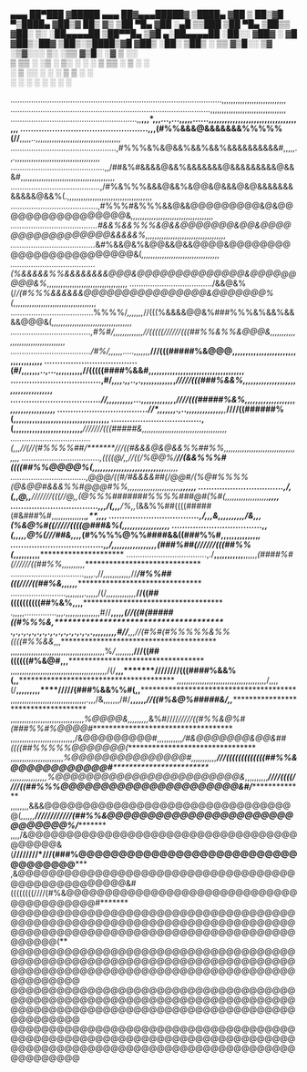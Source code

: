  ▄▄▄       ██▀███  ▓█████ ▄▄▄                ██▓▄▄▄█████▓
▒████▄    ▓██ ▒ ██▒▓█   ▀▒████▄             ▓██▒▓  ██▒ ▓▒
▒██  ▀█▄  ▓██ ░▄█ ▒▒███  ▒██  ▀█▄           ▒██▒▒ ▓██░ ▒░
░██▄▄▄▄██ ▒██▀▀█▄  ▒▓█  ▄░██▄▄▄▄██          ░██░░ ▓██▓ ░ 
 ▓█   ▓██▒░██▓ ▒██▒░▒████▒▓█   ▓██▒         ░██░  ▒██▒ ░ 
 ▒▒   ▓▒█░░ ▒▓ ░▒▓░░░ ▒░ ░▒▒   ▓▒█░         ░▓    ▒ ░░   
  ▒   ▒▒ ░  ░▒ ░ ▒░ ░ ░  ░ ▒   ▒▒ ░          ▒ ░    ░    
  ░   ▒     ░░   ░    ░    ░   ▒             ▒ ░  ░      
      ░  ░   ░        ░  ░     ░  ░          ░           
                                                         


............................................................................................,,,,,,,,,,,,,,,,,,,,,,,,,,,,
.......................................................................................,,,,,,,,,,,,,,,,,,,,,,,,,,,,,,,,,
.......................................................,,**,,,*,,,...,...,,,,,......,,,,,,,,,,,,,,,,,,,,,,,,,,,,,,,,,,,,
................................................,,,(#%%&&&@&&&&&&&%%%%%(//**,,,,,..,,,,,,,,,,,,,,,,,,,,,,,,,,,,,,,,,,,,,
..............................................,#%%%&%&@&&%&&%&&%&&&&&&&&&&#,,,,,.,.,,,,,,,,,,,,,,,,,,,,,,,,,,,,,,,,,,,,,
.........................................,,/##&%#&&&&@&&%&&&&&&&@&&&&&&&&&@&&&#,,,,,,,,,,,,,,,,,,,,,,,,,,,,,,,,,,,,,,,,,
.......................................,/#%&%%%&&&@&&%&@@&@&&&@&@&&&&&&&&&&&&@&&%(.,,,,,,,,,,,,,,,,,,,,,,,,,,,,,,,,,,,,,
......................................,#%%%#&%%%&&@&&@@@@@@@@@&@&@@@@@@@@@@@@@@@@@&*,,,,,,,,,,,,,,,,,,,,,,,,,,,,,,,,,,,,
......................................#&&%&&%%%&@&&@@@@@@@&@@&@@@@@@@@@@@@@@@@@&&&&&%,,,,,,,,,,,,,,,,,,,,,,,,,,,,,,,,,,,
.....................................*&#%&&@&%&@@&&@&&@@@@&@@@@@@@@@@@@@@@@@@@@@@@@&(*,,,,,,,,,,,,,,,,,,,,,,,,,,,,,,,,,,
.....................................(%&&&&&%%&&&&&&&&@@@&@@@@@@@@@@@@@@&@@@@@@@@@&%*,,,,,,,,,,,,,,,,,,,,,,,,,,,,,,,,,,,
..................................../&&@&%(/*/(#%%%&&&&&&@@@@@@@@@@@@@@@@&@@@@@@@%(*,,,,,,,,,,,,,,,,,,,,,,,,,,,,,,,,,,,,
....................................%%%%/*,,,,,,,*//(((%&&&&@@&%###%%%&%&&%&&&&@@@&(*,,,,,,,,,,,,,,,,,,,,,,,,,,,,,,,,,,,
...................................,#%#/,,,,,,,,,,,,,***//(((((//////(((##%%&%%&@@@&*,,,,,,,,,,,,,,,,,,,,,,,,,,,,,,,,,,,
.................................../#%/,,,,,,.....,,,,,,,***********///(((#####%&@@@,,,,,,,,,,,,,,,,,,,,,,,,,,,,,,,,,,,,
...................................(#/,,,,,,,..,...,,,,,,,,,,********//(((((####%&&#,,,,,,,,,,,,,,,,,,,,,,,,,,,,,,,,,,,,
..................................,#/*,,,,.,,..,.,,,,,,,,,,,,*,******/////(((###%&&%,,,,,,,,,,,,,,,,,,,,,,,,,,,,,,,,,,,,
..................................//*,,,,,,,,,,...,,,,,,,,,,,,*,*****////(((#####%&%,,,,,,,,,,,,,,,,,,,,,,,,,,,,,,,,,,,,
..................................//*,,,,,,,.,..,,,,,,,,,,,,,,**,*****////((######%(,,,,,,,,,,,,,,,,,,,,,,,,,,,,,,,,,,,,
..................................,(,,,,,,,,,,,,,,,,,,,,,,,,,,*****///////(((#####&,,,,,,,,,,,,,,,,,,,,,,,,,,,,,,,,,,,,,
...................................(,,,//(//(#%%%%##/**********///((#&&&@&@&&%%##%%,,,,,,,,,,,,,,,,,,,,,,,,,,,,*,*,,,,,,
..................................,((*((@/,,**//((/%@@%/****//(&&%%%#((((##%%@@@@%*(,,,,,,,,,,,,,,,,,,,,,,,,,,,***,,,,,,
.................................*,*@@@**/((#/#&&&&##(/@@#/(%@#%%%%(@&@@#&&&%%#@@@#%%,,,,,,,,,,,,,,,,,,,,,,,******,,,,,,
................................,/,(,,@,,**///////(((/*/@,,*(@%%%#######%%%%###@#(%#(,,,,,,,,,,,,,,,,,,,************,,,,
.................................,**,,/(,,,********/***%*,,*(&&%%##((((#####(#&###%#,,,,,,,,,,,,,,,*****,*******,****,,,
..................................,*/,,,&,,,,**,,,,,,/&*,,,*(%&@%#((/////((((@###&%(,,,,,,,,,,,,,,,******************,,,
..................................,,(*,,,,,@%(///##&***,,,,*(#%%%%@%%####&&((###%%#,,,,,,,,,,,,,,**********************,
...................................,,/*,,,,,,,,,,,,***,,,,,*(###%##(//////(((##%%(*,,,,,,,,,,***************************
...................................,./**,,,,,,,,,,,**,,,,,,*(####%#(//////((##%%,,,,,,,,,,******************************
................................,,,,.,//*,,,,,,,,,,,,*//****/#%%##(((////((##%&*,,,,,,**********************************
........................,,,,,,,,.,,,,,/(/*,,,,,,,,,,,,,***//((##((((((((((##%&%,,,,*************************************
.,,,,,..............,,,.,,,,,,,,,,,,,,,#//**,,,,*****,****(/*/((#(#####((#%%%&*,****************************************
.,.,.,.,.,.,.,.,.,.,.,.,.,.,.,.,,,,,,,,,#//**,,***,*//(#%#(#%%%%%&%%((((#%%&&*,,,***************************************
,,,,,,,,,,,,,,,,,,,,,,,,,,,,,,,,,,,,,,,,,%*/*,,,,,,,,******///((##((((((#%&@#,,,****************************************
,,,,,,,,,,,,,,,,,,,,,,,,,,,,,,,,,,,,,,,,,,/(/**,,,*******////////(((####%&&%(,,*****************************************
,,,,,,,,,,,,,,,,,,,,,,,,,,,,,,,,,,,,,,,/,,,,(/**,,,,,,,,,****/////(###%&&%%#(,,*****************************************
,,,,,,,,,,,,,,,,,,,,,,,,,,,,,,,,,.,,,/&,,,,,,,/#/**,,,,,,******//((#%&@%#####&/*,,**************************************
,,,,,,,,,,,,,,,,,,,,,,,,,,,,,,,,*%@@@@&,,,,,,,,,*&%#////*/////((#%%&@%#(###%%#%@@@@#************************************
,,,,,,,,,,,,,,,,,,,,,,,,,,,,/&@@@@@@@@@#,,,,,,,,,,,*/#&@@@@@@@&@@&##((((##%%%%%@@@@@@@(*********************************
,,,,,,,,,,,,,,,,,,,,,,,*%@@@@@@@@@@@@@@@#,,,,,,,,,,,*****///(((((((((((((##%%&@@@@@@@@@@@@#*****************************
,,,,,,,,,,,,,,,,%@@@@@@@@@@@@@@@@@@@@@@@@&*,,,,,,,,,,*****////((((////((##%%%@@@@@@@@@@@@@@@@@@@@@@&#/******************
,,,,,,,,&&&@@@@@@@@@@@@@@@@@@@@@@@@@@@@@@@@@(*,,,,,,******////////////(##%%&@@@@@@@@@@@@@@@@@@@@@@@@@@@@@@%/************
,,,,/&@@@@@@@@@@@@@@@@@@@@@@@@@@@@@@@@@@@@@@@@@&(********////////*///(###%@@@@@@@@@@@@@@@@@@@@@@@@@@@@@@@@@@@***********
,&@@@@@@@@@@@@@@@@@@@@@@@@@@@@@@@@@@@@@@@@@@@@@@@@@@@&#((((((((////(#%&@@@@@@@@@@@@@@@@@@@@@@@@@@@@@@@@@@@@@@@@@#*******
@@@@@@@@@@@@@@@@@@@@@@@@@@@@@@@@@@@@@@@@@@@@@@@@@@@@@@@@@@@@@@@@@@@@@@@@@@@@@@@@@@@@@@@@@@@@@@@@@@@@@@@@@@@@@@@@@@@@@(**
@@@@@@@@@@@@@@@@@@@@@@@@@@@@@@@@@@@@@@@@@@@@@@@@@@@@@@@@@@@@@@@@@@@@@@@@@@@@@@@@@@@@@@@@@@@@@@@@@@@@@@@@@@@@@@@@@@@@@@@@
@@@@@@@@@@@@@@@@@@@@@@@@@@@@@@@@@@@@@@@@@@@@@@@@@@@@@@@@@@@@@@@@@@@@@@@@@@@@@@@@@@@@@@@@@@@@@@@@@@@@@@@@@@@@@@@@@@@@@@@@
@@@@@@@@@@@@@@@@@@@@@@@@@@@@@@@@@@@@@@@@@@@@@@@@@@@@@@@@@@@@@@@@@@@@@@@@@@@@@@@@@@@@@@@@@@@@@@@@@@@@@@@@@@@@@@@@@@@@@@@@
